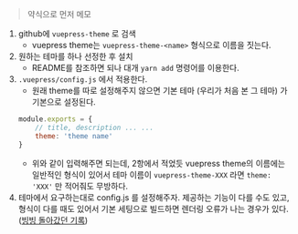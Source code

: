 > 약식으로 먼저 메모

1. github에 `vuepress-theme` 로 검색
    - vuepress theme는 `vuepress-theme-<name>` 형식으로 이름을 짓는다.
2. 원하는 테마를 하나 선정한 후 설치
    - README를 참조하면 되나 대개 `yarn add` 명령어를 이용한다.
3. `.vuepress/config.js` 에서 적용한다.
    - 원래 theme를 따로 설정해주지 않으면 기본 테마 (우리가 처음 본 그 테마) 가 기본으로 설정된다.
    ```js
    module.exports = {
        // title, description ... ...
        theme: 'theme name'
    }
    ```
    - 위와 같이 입력해주면 되는데, 2항에서 적었듯 vuepress theme의 이름에는 일반적인 형식이 있어서 테마 이름이 `vuepress-theme-XXX` 라면 `theme: 'XXX'` 만 적어줘도 무방하다.
4. 테마에서 요구하는대로 config.js 를 설정해주자. 제공하는 기능이 다를 수도 있고, 형식이 다를 때도 있어서 기본 세팅으로 빌드하면 렌더링 오류가 나는 경우가 있다. ([빙빙 돌아갔던 기록](https://github.com/4923/vuepress/issues/7))
